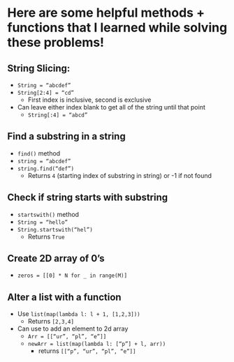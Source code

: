 # Here are some helpful methods + functions that I learned while solving these problems!

## String Slicing:
-	`String = “abcdef”`
-	`String[2:4] = “cd”`
    -	First index is inclusive, second is exclusive
-	Can leave either index blank to get all of the string until that point
    -	`String[:4] = “abcd”`

## Find a substring in a string
-	`find()` method
-	`string = “abcdef”`
-	`string.find(“def”)`
    -	Returns `4` (starting index of substring in string) or -1 if not found

## Check if string starts with substring
-	`startswith()` method
-	`String = “hello”`
-	`String.startswith(“hel”)`
    -	Returns `True`

## Create 2D array of 0’s
-	`zeros = [[0] * N for _ in range(M)]`

## Alter a list with a function
-	Use `list(map(lambda l: l + 1, [1,2,3]))`
    -	Returns `[2,3,4]`
-	Can use to add an element to 2d array
    -	`Arr = [[“ur”, “pl”, “e”]]`
    -	`newArr = list(map(lambda l: [“p”] + l, arr))`
        -	returns `[[“p”, “ur”, “pl”, “e”]]`
